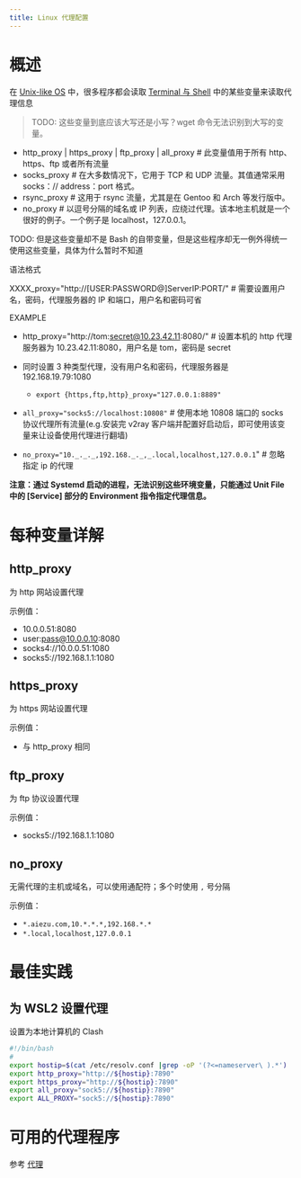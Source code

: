 ```yaml
---
title: Linux 代理配置
---
```



# 概述

在 [Unix-like OS](/docs/1.操作系统/Operating%20system/Unix-like%20OS/Unix-like%20OS.md) 中，很多程序都会读取 [Terminal 与 Shell](/docs/1.操作系统/Terminal%20与%20Shell/Terminal%20与%20Shell.md) 中的某些变量来读取代理信息

> TODO: 这些变量到底应该大写还是小写？wget 命令无法识别到大写的变量。

- http_proxy | https_proxy | ftp_proxy | all_proxy # 此变量值用于所有 http、https、ftp 或者所有流量
- socks_proxy # 在大多数情况下，它用于 TCP 和 UDP 流量。其值通常采用 socks：// address：port 格式。
- rsync_proxy # 这用于 rsync 流量，尤其是在 Gentoo 和 Arch 等发行版中。
- no_proxy # 以逗号分隔的域名或 IP 列表，应绕过代理。该本地主机就是一个很好的例子。一个例子是 localhost，127.0.0.1。

TODO: 但是这些变量却不是 Bash 的自带变量，但是这些程序却无一例外得统一使用这些变量，具体为什么暂时不知道

语法格式

XXXX_proxy="http://[USER:PASSWORD@]ServerIP:PORT/" # 需要设置用户名，密码，代理服务器的 IP 和端口，用户名和密码可省

EXAMPLE

- http_proxy="http://tom:secret@10.23.42.11:8080/" # 设置本机的 http 代理服务器为 10.23.42.11:8080，用户名是 tom，密码是 secret

- 同时设置 3 种类型代理，没有用户名和密码，代理服务器是 192.168.19.79:1080
  - `export {https,ftp,http}_proxy="127.0.0.1:8889"`
- `all_proxy="socks5://localhost:10808"` # 使用本地 10808 端口的 socks 协议代理所有流量(e.g.安装完 v2ray 客户端并配置好启动后，即可使用该变量来让设备使用代理进行翻墙)
- `no_proxy="10._._._,192.168._._,_.local,localhost,127.0.0.1`" # 忽略指定 ip 的代理

**注意：通过 Systemd 启动的进程，无法识别这些环境变量，只能通过 Unit File 中的 \[Service] 部分的 Environment 指令指定代理信息。**

# 每种变量详解

## http_proxy

为 http 网站设置代理

示例值：

- 10.0.0.51:8080
- user:pass@10.0.0.10:8080
- socks4://10.0.0.51:1080
- socks5://192.168.1.1:1080

## https_proxy

为 https 网站设置代理

示例值：

- 与 http_proxy 相同

## ftp_proxy

为 ftp 协议设置代理

示例值：

- socks5://192.168.1.1:1080

## no_proxy

无需代理的主机或域名，可以使用通配符；多个时使用 `,` 号分隔

示例值：

- `*.aiezu.com,10.*.*.*,192.168.*.*`
- `*.local,localhost,127.0.0.1`

# 最佳实践

## 为 WSL2 设置代理

设置为本地计算机的 Clash

```bash
#!/bin/bash
#
export hostip=$(cat /etc/resolv.conf |grep -oP '(?<=nameserver\ ).*')
export http_proxy="http://${hostip}:7890"
export https_proxy="http://${hostip}:7890"
export all_proxy="sock5://${hostip}:7890"
export ALL_PROXY="sock5://${hostip}:7890"
```

# 可用的代理程序

参考 [代理](/docs/Web/代理.md)

